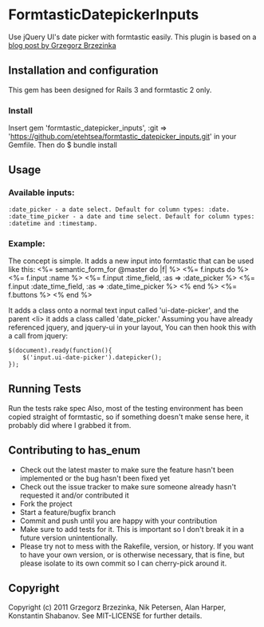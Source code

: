 # FormtasticDatepickerInputs

Use jQuery UI's date picker with formtastic easily.
This plugin is based on a [blog post by Grzegorz Brzezinka](http://blog.brzezinka.eu/webmaster-tips/ruby/ruby-on-rails-formtastic-jquery-ui-datepicker)

## Installation and configuration

This gem has been designed for Rails 3 and formtastic 2 only.

### Install

Insert
    gem 'formtastic_datepicker_inputs', :git => 'https://github.com/etehtsea/formtastic_datepicker_inputs.git'
in your Gemfile. Then do
    $ bundle install

## Usage
### Available inputs:
    :date_picker - a date select. Default for column types: :date.
    :date_time_picker - a date and time select. Default for column types: :datetime and :timestamp.

### Example:
The concept is simple. It adds a new input into formtastic that can be used like this:
    <%= semantic_form_for @master do |f| %>
		  <%= f.inputs do %>
		    <%= f.input :name %>
		    <%= f.input :time_field,      :as => :date_picker %>
        <%= f.input :date_time_field, :as => :date_time_picker %>
		  <% end %>
		  <%= f.buttons %>
	  <% end %>

It adds a class onto a normal text input called 'ui-date-picker', and the parent &lt;li> it adds a class called 'date_picker.' Assuming you have already referenced jquery, and jquery-ui in your layout, You can then hook this with a call from jquery:

	$(document).ready(function(){
		$('input.ui-date-picker').datepicker();
	});

## Running Tests

Run the tests
    rake spec
Also, most of the testing environment has been copied straight of formtastic, so if something doesn't make sense here, it probably did where I grabbed it from.

## Contributing to has_enum

* Check out the latest master to make sure the feature hasn't been implemented or the bug hasn't been fixed yet
* Check out the issue tracker to make sure someone already hasn't requested it and/or contributed it
* Fork the project
* Start a feature/bugfix branch
* Commit and push until you are happy with your contribution
* Make sure to add tests for it. This is important so I don't break it in a future version unintentionally.
* Please try not to mess with the Rakefile, version, or history. If you want to have your own version, or is otherwise necessary, that is fine, but please isolate to its own commit so I can cherry-pick around it.

## Copyright

Copyright (c) 2011 Grzegorz Brzezinka, Nik Petersen, Alan Harper, Konstantin Shabanov. See MIT-LICENSE for further details.
